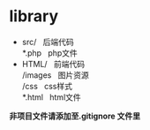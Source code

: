# library
- src/&nbsp;&nbsp;&nbsp;后端代码  
   *.php&nbsp;&nbsp;&nbsp;php文件  
- HTML/&nbsp;&nbsp;&nbsp;前端代码  
   /images&nbsp;&nbsp;&nbsp;图片资源  
   /css&nbsp;&nbsp;&nbsp;css样式  
   *.html&nbsp;&nbsp;&nbsp;html文件  

**非项目文件请添加至.gitignore 文件里**